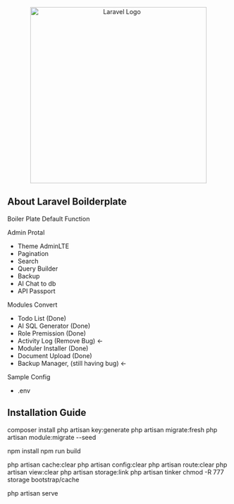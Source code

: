 <p align="center"><a href="https://laravel.com" target="_blank"><img src="https://raw.githubusercontent.com/laravel/art/master/logo-lockup/5%20SVG/2%20CMYK/1%20Full%20Color/laravel-logolockup-cmyk-red.svg" width="400" alt="Laravel Logo"></a></p>



## About Laravel Boilderplate 
Boiler Plate Default Function

Admin Protal
- Theme AdminLTE
-  Pagination
-  Search
-  Query Builder
-  Backup
-  AI Chat to db
-  API Passport

Modules Convert
- Todo List (Done)
-  AI SQL Generator (Done)
-  Role Premission  (Done)
-  Activity Log  (Remove Bug) <-
- Moduler Installer  (Done)
- Document Upload  (Done)
- Backup Manager, (still having bug) <-

Sample Config
- .env


## Installation Guide

composer install
php artisan key:generate
php artisan migrate:fresh
php artisan module:migrate --seed

npm install
npm run build

php artisan cache:clear
php artisan config:clear
php artisan route:clear
php artisan view:clear
php artisan storage:link
php artisan tinker
chmod -R 777 storage bootstrap/cache


php artisan serve
